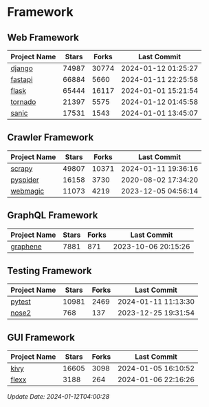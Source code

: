 # Framework

## Web Framework
| Project Name | Stars | Forks | Last Commit |
| ------------ | ----- | ----- | ----------- |
| [django](https://github.com/django/django) | 74987 | 30774 | 2024-01-12 01:25:27 |
| [fastapi](https://github.com/tiangolo/fastapi) | 66884 | 5660 | 2024-01-11 22:25:58 |
| [flask](https://github.com/pallets/flask) | 65444 | 16117 | 2024-01-01 15:21:54 |
| [tornado](https://github.com/tornadoweb/tornado) | 21397 | 5575 | 2024-01-12 01:45:58 |
| [sanic](https://github.com/sanic-org/sanic) | 17531 | 1543 | 2024-01-01 13:45:07 |

## Crawler Framework
| Project Name | Stars | Forks | Last Commit |
| ------------ | ----- | ----- | ----------- |
| [scrapy](https://github.com/scrapy/scrapy) | 49807 | 10371 | 2024-01-11 19:36:16 |
| [pyspider](https://github.com/binux/pyspider) | 16158 | 3730 | 2020-08-02 17:34:20 |
| [webmagic](https://github.com/code4craft/webmagic) | 11073 | 4219 | 2023-12-05 04:56:14 |

## GraphQL Framework
| Project Name | Stars | Forks | Last Commit |
| ------------ | ----- | ----- | ----------- |
| [graphene](https://github.com/graphql-python/graphene) | 7881 | 871 | 2023-10-06 20:15:26 |

## Testing Framework
| Project Name | Stars | Forks | Last Commit |
| ------------ | ----- | ----- | ----------- |
| [pytest](https://github.com/pytest-dev/pytest) | 10981 | 2469 | 2024-01-11 11:13:30 |
| [nose2](https://github.com/nose-devs/nose2) | 768 | 137 | 2023-12-25 19:31:54 |

## GUI Framework
| Project Name | Stars | Forks | Last Commit |
| ------------ | ----- | ----- | ----------- |
| [kivy](https://github.com/kivy/kivy) | 16605 | 3098 | 2024-01-05 16:10:52 |
| [flexx](https://github.com/flexxui/flexx) | 3188 | 264 | 2024-01-06 22:16:26 |

*Update Date: 2024-01-12T04:00:28*